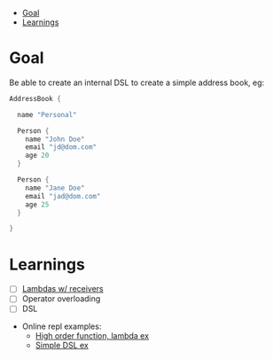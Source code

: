 <!-- START doctoc generated TOC please keep comment here to allow auto update -->
<!-- DON'T EDIT THIS SECTION, INSTEAD RE-RUN doctoc TO UPDATE -->


- [Goal](#goal)
- [Learnings](#learnings)

<!-- END doctoc generated TOC please keep comment here to allow auto update -->

# Goal

Be able to create an internal DSL to create a simple address book, eg:

```kotlin
AddressBook {

  name "Personal"

  Person {
    name "John Doe"
    email "jd@dom.com"
    age 20
  }

  Person {
    name "Jane Doe"
    email "jad@dom.com"
    age 25
  }

}
```

# Learnings

- [ ] [Lambdas w/ receivers](https://livebook.manning.com/book/kotlin-in-action/chapter-5/299)
- [ ] Operator overloading
- [ ] DSL
- Online repl examples:
  - [High order function, lambda ex](https://pl.kotl.in/1fP6ePqVL)
  - [Simple DSL ex](https://pl.kotl.in/-lC_hc_Ar)

